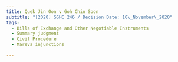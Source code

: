 ```yaml
---
title: Quek Jin Oon v Goh Chin Soon
subtitle: "[2020] SGHC 246 / Decision Date: 10\_November\_2020"
tags:
  - Bills of Exchange and Other Negotiable Instruments
  - Summary judgment
  - Civil Procedure
  - Mareva injunctions

---
```

